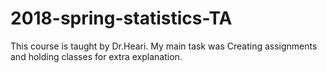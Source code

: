 # 2018-spring-statistics-TA
This course is taught by Dr.Heari. My main task was Creating assignments and holding classes for extra explanation.

